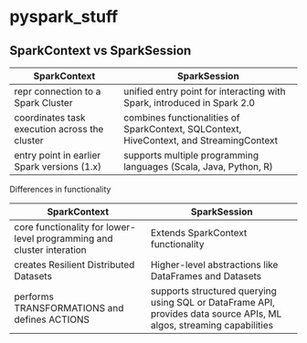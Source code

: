 # pyspark_stuff

## SparkContext vs SparkSession

| SparkContext | SparkSession |
| --- | --- |
| repr connection to a Spark Cluster | unified entry point for interacting with Spark, introduced in Spark 2.0 |
| coordinates task execution across the cluster | combines functionalities of SparkContext, SQLContext, HiveContext, and StreamingContext |
| entry point in earlier Spark versions (1.x) | supports multiple programming languages (Scala, Java, Python, R) |

Differences in functionality

| SparkContext | SparkSession |
| --- | --- |
| core functionality for lower-level programming and cluster interation | Extends SparkContext functionality |
| creates Resilient Distributed Datasets | Higher-level abstractions like DataFrames and Datasets |
| performs TRANSFORMATIONS and defines ACTIONS | supports structured querying using SQL or DataFrame API, provides data source APIs, ML algos, streaming capabilities |
